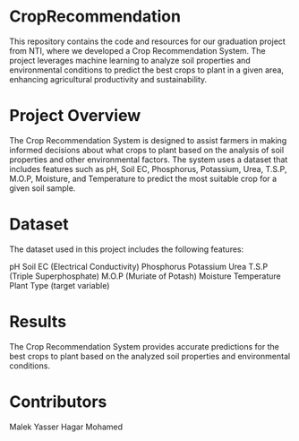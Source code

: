 # CropRecommendation
This repository contains the code and resources for our graduation project from NTI, where we developed a Crop Recommendation System. The project leverages machine learning to analyze soil properties and environmental conditions to predict the best crops to plant in a given area, enhancing agricultural productivity and sustainability. 

# Project Overview
The Crop Recommendation System is designed to assist farmers in making informed decisions about what crops to plant based on the analysis of soil properties and other environmental factors. The system uses a dataset that includes features such as pH, Soil EC, Phosphorus, Potassium, Urea, T.S.P, M.O.P, Moisture, and Temperature to predict the most suitable crop for a given soil sample.

# Dataset
The dataset used in this project includes the following features:

pH
Soil EC (Electrical Conductivity)
Phosphorus
Potassium
Urea
T.S.P (Triple Superphosphate)
M.O.P (Muriate of Potash)
Moisture
Temperature
Plant Type (target variable) 

# Results
The Crop Recommendation System provides accurate predictions for the best crops to plant based on the analyzed soil properties and environmental conditions. 

# Contributors
Malek Yasser
Hagar Mohamed 
